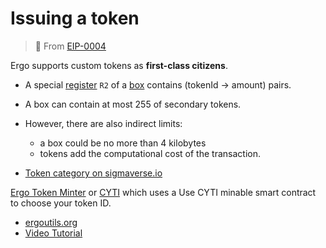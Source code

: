 # Issuing a token

> 🔗 From [EIP-0004](eip4.md)

Ergo supports custom tokens as **first-class citizens**.
- A special [register](registers.md) `R2` of a [box](/docs/dev/data-model/box/index.md) contains (tokenId -> amount) pairs.
- A box can contain at most 255 of secondary tokens. 
- However, there are also indirect limits: 
  - a box could be no more than 4 kilobytes
  - tokens add the computational cost of the transaction.

- [Token category on sigmaverse.io](https://sigmaverse.io/all-projects/?category=Tokens)

[Ergo Token Minter](https://thierrym1212.github.io/tokenminter/index.html) or [CYTI](https://thierrym1212.github.io/cyti/index.html) which uses a Use CYTI minable smart contract to choose your token ID.


- [ergoutils.org](https://ergoutils.org/#/token)
- [Video Tutorial](https://www.youtube.com/watch?v=I3R6_PceM1k)



